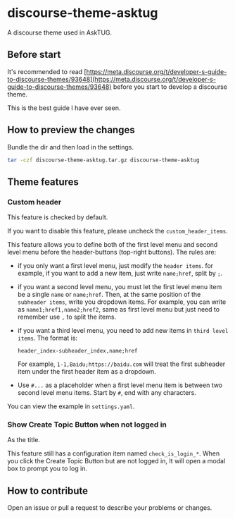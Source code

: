 # discourse-theme-asktug

A discourse theme used in AskTUG.

## Before start

It's recommended to read [https://meta.discourse.org/t/developer-s-guide-to-discourse-themes/93648](https://meta.discourse.org/t/developer-s-guide-to-discourse-themes/93648) before you start to develop a discourse theme.

This is the best guide I have ever seen.

## How to preview the changes

Bundle the dir and then load in the settings.

```sh
tar -czf discourse-theme-asktug.tar.gz discourse-theme-asktug
```

## Theme features

### Custom header

This feature is checked by default.

If you want to disable this feature, please uncheck the `custom_header_items`.

This feature allows you to define both of the first level menu and second level menu before the header-buttons (top-right buttons). The rules are:

- if you only want a first level menu, just modify the `header items`. for example, if you want to add a new item, just write `name;href`, split by `;`.

- if you want a second level menu, you must let the first level menu item be a single `name` or `name;href`. Then, at the same position of the `subheader items`, write you dropdown items. For example, you can write as `name1;href1,name2;href2`, same as first level menu but just need to remember use `,` to split the items.

- if you want a third level menu, you need to add new items in `third level items`. The format is:

  `header_index-subheader_index,name;href`

  For example, `1-1,Baidu;https://baidu.com` will treat the first subheader item under the first header item as a dropdown.

- Use `#...` as a placeholder when a first level menu item is between two second level menu items. Start by `#`, end with any characters.

You can view the example in `settings.yaml`.

### Show Create Topic Button when not logged in

As the title.

This feature still has a configuration item named `check_is_login_*`. When you click the Create Topic Button but are not logged in, It will open a modal box to prompt you to log in.

## How to contribute

Open an issue or pull a request to describe your problems or changes.
